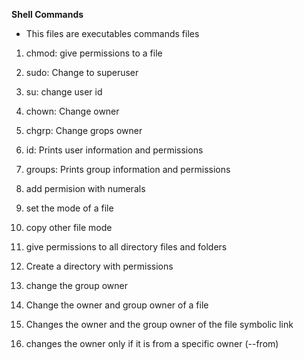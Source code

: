 **Shell Commands**
- This files are executables commands files
1. chmod: give permissions to a file

2. sudo: Change to superuser

3. su: change user id

4. chown: Change owner

5. chgrp: Change grops owner

6. id: Prints user information and permissions

7. groups: Prints group information and permissions

8. add permision with numerals

9. set the mode of a file

10. copy other file mode

11. give permissions to all directory files and folders

12. Create a directory with permissions

13. change the group owner

14. Change the owner and group owner of a file

15. Changes the owner and the group owner of the file symbolic link

16. changes the owner only if it is from a specific owner (--from)